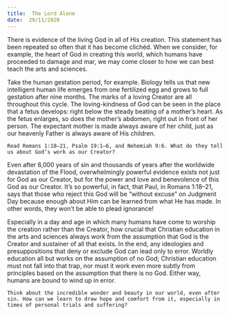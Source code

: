```yaml
---
title:  The Lord Alone
date:  29/11/2020
---
```


There is evidence of the living God in all of His creation. This statement has been repeated so often that it has become clichéd. When we consider, for example, the heart of God in creating this world, which humans have proceeded to damage and mar, we may come closer to how we can best teach the arts and sciences.

Take the human gestation period, for example. Biology tells us that new intelligent human life emerges from one fertilized egg and grows to full gestation after nine months. The marks of a loving Creator are all throughout this cycle. The loving-kindness of God can be seen in the place that a fetus develops: right below the steady beating of a mother’s heart. As the fetus enlarges, so does the mother’s abdomen, right out in front of her person. The expectant mother is made always aware of her child, just as our heavenly Father is always aware of His children.

`Read Romans 1:18–21, Psalm 19:1–6, and Nehemiah 9:6. What do they tell us about God’s work as our Creator?`

Even after 6,000 years of sin and thousands of years after the worldwide devastation of the Flood, overwhelmingly powerful evidence exists not just for God as our Creator, but for the power and love and benevolence of this God as our Creator. It’s so powerful, in fact, that Paul, in Romans 1:18–21, says that those who reject this God will be “without excuse” on Judgment Day because enough about Him can be learned from what He has made. In other words, they won’t be able to plead ignorance!

Especially in a day and age in which many humans have come to worship the creation rather than the Creator, how crucial that Christian education in the arts and sciences always work from the assumption that God is the Creator and sustainer of all that exists. In the end, any ideologies and presuppositions that deny or exclude God can lead only to error. Worldly education all but works on the assumption of no God; Christian education must not fall into that trap, nor must it work even more subtly from principles based on the assumption that there is no God. Either way, humans are bound to wind up in error.

`Think about the incredible wonder and beauty in our world, even after sin. How can we learn to draw hope and comfort from it, especially in times of personal trials and suffering?`